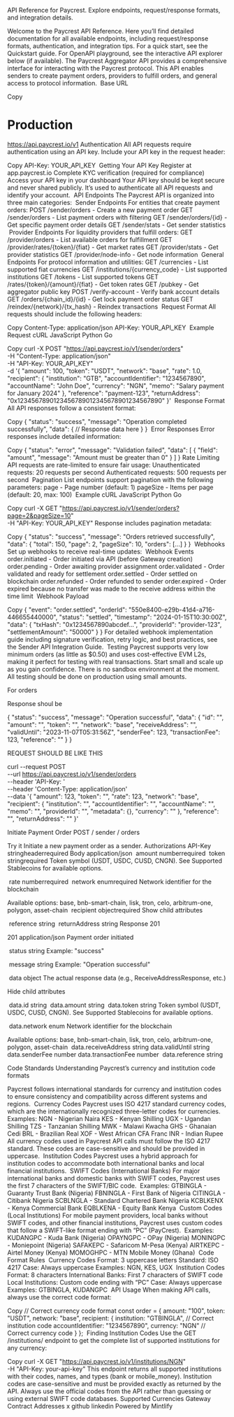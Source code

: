 API Reference for Paycrest. Explore endpoints, request/response formats, and integration details.

Welcome to the Paycrest API Reference. Here you’ll find detailed documentation for all available endpoints, including request/response formats, authentication, and integration tips.
For a quick start, see the Quickstart guide.
For OpenAPI playground, see the interactive API explorer below (if available).
The Paycrest Aggregator API provides a comprehensive interface for interacting with the Paycrest protocol. This API enables senders to create payment orders, providers to fulfill orders, and general access to protocol information.
​
Base URL

Copy
# Production
https://api.paycrest.io/v1
​
Authentication
All API requests require authentication using an API key. Include your API key in the request header:

Copy
API-Key: YOUR_API_KEY
​
Getting Your API Key
Register at app.paycrest.io
Complete KYC verification (required for compliance)
Access your API key in your dashboard
Your API key should be kept secure and never shared publicly. It’s used to authenticate all API requests and identify your account.
​
API Endpoints
The Paycrest API is organized into three main categories:
​
Sender Endpoints
For entities that create payment orders:
POST /sender/orders - Create a new payment order
GET /sender/orders - List payment orders with filtering
GET /sender/orders/{id} - Get specific payment order details
GET /sender/stats - Get sender statistics
​
Provider Endpoints
For liquidity providers that fulfill orders:
GET /provider/orders - List available orders for fulfillment
GET /provider/rates/{token}/{fiat} - Get market rates
GET /provider/stats - Get provider statistics
GET /provider/node-info - Get node information
​
General Endpoints
For protocol information and utilities:
GET /currencies - List supported fiat currencies
GET /institutions/{currency_code} - List supported institutions
GET /tokens - List supported tokens
GET /rates/{token}/{amount}/{fiat} - Get token rates
GET /pubkey - Get aggregator public key
POST /verify-account - Verify bank account details
GET /orders/{chain_id}/{id} - Get lock payment order status
GET /reindex/{network}/{tx_hash} - Reindex transactions
​
Request Format
All requests should include the following headers:

Copy
Content-Type: application/json
API-Key: YOUR_API_KEY
​
Example Request
cURL
JavaScript
Python
Go

Copy
curl -X POST "https://api.paycrest.io/v1/sender/orders" \
  -H "Content-Type: application/json" \
  -H "API-Key: YOUR_API_KEY" \
  -d '{
    "amount": 100,
    "token": "USDT",
    "network": "base",
    "rate": 1.0,
    "recipient": {
      "institution": "GTB",
      "accountIdentifier": "1234567890",
      "accountName": "John Doe",
      "currency": "NGN",
      "memo": "Salary payment for January 2024"
    },
    "reference": "payment-123",
    "returnAddress": "0x1234567890123456789012345678901234567890"
  }'
​
Response Format
All API responses follow a consistent format:

Copy
{
  "status": "success",
  "message": "Operation completed successfully",
  "data": {
    // Response data here
  }
}
​
Error Responses
Error responses include detailed information:

Copy
{
  "status": "error",
  "message": "Validation failed",
  "data": [
    {
      "field": "amount",
      "message": "Amount must be greater than 0"
    }
  ]
}
​
Rate Limiting
API requests are rate-limited to ensure fair usage:
Unauthenticated requests: 20 requests per second
Authenticated requests: 500 requests per second
​
Pagination
List endpoints support pagination with the following parameters:
page - Page number (default: 1)
pageSize - Items per page (default: 20, max: 100)
​
Example
cURL
JavaScript
Python
Go

Copy
curl -X GET "https://api.paycrest.io/v1/sender/orders?page=2&pageSize=10" \
  -H "API-Key: YOUR_API_KEY"
Response includes pagination metadata:

Copy
{
  "status": "success",
  "message": "Orders retrieved successfully",
  "data": {
    "total": 150,
    "page": 2,
    "pageSize": 10,
    "orders": [...]
  }
}
​
Webhooks
Set up webhooks to receive real-time updates:
​
Webhook Events
order.initiated - Order initiated via API (before Gateway creation)
order.pending - Order awaiting provider assignment
order.validated - Order validated and ready for settlement
order.settled - Order settled on blockchain
order.refunded - Order refunded to sender
order.expired - Order expired because no transfer was made to the receive address within the time limit
​
Webhook Payload

Copy
{
  "event": "order.settled",
  "orderId": "550e8400-e29b-41d4-a716-446655440000",
  "status": "settled",
  "timestamp": "2024-01-15T10:30:00Z",
  "data": {
    "txHash": "0x1234567890abcdef...",
    "providerId": "provider-123",
    "settlementAmount": "50000"
  }
}
For detailed webhook implementation guide including signature verification, retry logic, and best practices, see the Sender API Integration Guide.
​
Testing
Paycrest supports very low minimum orders (as little as $0.50) and uses cost-effective EVM L2s, making it perfect for testing with real transactions. Start small and scale up as you gain confidence.
There is no sandbox environment at the moment. All testing should be done on production using small amounts.

For orders

Response shoul be

{
  "status": "success",
  "message": "Operation successful",
  "data": {
    "id": "<string>",
    "amount": "<string>",
    "token": "<string>",
    "network": "base",
    "receiveAddress": "<string>",
    "validUntil": "2023-11-07T05:31:56Z",
    "senderFee": 123,
    "transactionFee": 123,
    "reference": "<string>"
  }
}

REQUEST SHOULD BE LIKE THIS 

curl --request POST \
  --url https://api.paycrest.io/v1/sender/orders \
  --header 'API-Key: <api-key>' \
  --header 'Content-Type: application/json' \
  --data '{
  "amount": 123,
  "token": "<string>",
  "rate": 123,
  "network": "base",
  "recipient": {
    "institution": "<string>",
    "accountIdentifier": "<string>",
    "accountName": "<string>",
    "memo": "<string>",
    "providerId": "<string>",
    "metadata": {},
    "currency": "<string>"
  },
  "reference": "<string>",
  "returnAddress": "<string>"
}'


Initiate Payment Order
POST
/
sender
/
orders

Try it
Initiate a new payment order as a sender.
Authorizations
​
API-Key
stringheaderrequired
Body
application/json
​
amount
numberrequired
​
token
stringrequired
Token symbol (USDT, USDC, CUSD, CNGN). See Supported Stablecoins for available options.

​
rate
numberrequired
​
network
enum<string>required
Network identifier for the blockchain

Available options: base, bnb-smart-chain, lisk, tron, celo, arbitrum-one, polygon, asset-chain 
​
recipient
objectrequired
Show child attributes

​
reference
string
​
returnAddress
string
Response
201

201
application/json
Payment order initiated

​
status
string
Example:
"success"

​
message
string
Example:
"Operation successful"

​
data
object
The actual response data (e.g., ReceiveAddressResponse, etc.)

Hide child attributes

​
data.id
string
​
data.amount
string
​
data.token
string
Token symbol (USDT, USDC, CUSD, CNGN). See Supported Stablecoins for available options.

​
data.network
enum<string>
Network identifier for the blockchain

Available options: base, bnb-smart-chain, lisk, tron, celo, arbitrum-one, polygon, asset-chain 
​
data.receiveAddress
string
​
data.validUntil
string<date-time>
​
data.senderFee
number
​
data.transactionFee
number
​
data.reference
string

Code Standards
Understanding Paycrest’s currency and institution code formats

Paycrest follows international standards for currency and institution codes to ensure consistency and compatibility across different systems and regions.
​
Currency Codes
Paycrest uses ISO 4217 standard currency codes, which are the internationally recognized three-letter codes for currencies.
​
Examples:
NGN - Nigerian Naira
KES - Kenyan Shilling
UGX - Ugandan Shilling
TZS - Tanzanian Shilling
MWK - Malawi Kwacha
GHS - Ghanaian Cedi
BRL - Brazilian Real
XOF - West African CFA Franc
INR - Indian Rupee
All currency codes used in Paycrest API calls must follow the ISO 4217 standard. These codes are case-sensitive and should be provided in uppercase.
​
Institution Codes
Paycrest uses a hybrid approach for institution codes to accommodate both international banks and local financial institutions.
​
SWIFT Codes (International Banks)
For major international banks and domestic banks with SWIFT codes, Paycrest uses the first 7 characters of the SWIFT/BIC code.
​
Examples:
GTBINGLA - Guaranty Trust Bank (Nigeria)
FBNINGLA - First Bank of Nigeria
CITINGLA - Citibank Nigeria
SCBLNGLA - Standard Chartered Bank Nigeria
KCBLKENX - Kenya Commercial Bank
EQBLKENA - Equity Bank Kenya
​
Custom Codes (Local Institutions)
For mobile payment providers, local banks without SWIFT codes, and other financial institutions, Paycrest uses custom codes that follow a SWIFT-like format ending with “PC” (PayCrest).
​
Examples:
KUDANGPC - Kuda Bank (Nigeria)
OPAYNGPC - OPay (Nigeria)
MONINGPC - Moniepoint (Nigeria)
SAFAKEPC - Safaricom M-Pesa (Kenya)
AIRTKEPC - Airtel Money (Kenya)
MOMOGHPC - MTN Mobile Money (Ghana)
​
Code Format Rules
​
Currency Codes
Format: 3 uppercase letters
Standard: ISO 4217
Case: Always uppercase
Examples: NGN, KES, UGX
​
Institution Codes
Format: 8 characters
International Banks: First 7 characters of SWIFT code
Local Institutions: Custom code ending with “PC”
Case: Always uppercase
Examples: GTBINGLA, KUDANGPC
​
API Usage
When making API calls, always use the correct code format:

Copy
// Correct currency code format
const order = {
  amount: "100",
  token: "USDT",
  network: "base",
  recipient: {
    institution: "GTBINGLA", // Correct institution code
    accountIdentifier: "1234567890",
    currency: "NGN" // Correct currency code
  }
};
​
Finding Institution Codes
Use the GET /institutions/ endpoint to get the complete list of supported institutions for any currency:

Copy
curl -X GET "https://api.paycrest.io/v1/institutions/NGN" \
  -H "API-Key: your-api-key"
This endpoint returns all supported institutions with their codes, names, and types (bank or mobile_money).
Institution codes are case-sensitive and must be provided exactly as returned by the API. Always use the official codes from the API rather than guessing or using external SWIFT code databases.
Supported Currencies
Gateway Contract Addresses
x
github
linkedin
Powered by Mintlify